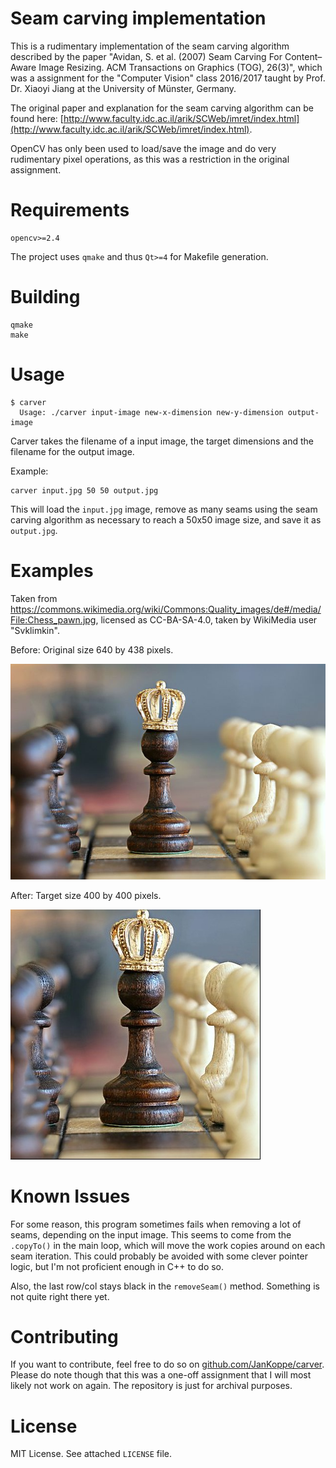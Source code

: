 # Seam carving implementation

This is a rudimentary implementation of the seam carving algorithm described by the paper "Avidan, S. et al. (2007) Seam Carving For Content–Aware Image Resizing. ACM Transactions on Graphics (TOG),
26(3)", which was a assignment for the "Computer Vision" class 2016/2017 taught by Prof. Dr. Xiaoyi Jiang at the University of Münster, Germany.

The original paper and explanation for the seam carving algorithm can be found here: [http://www.faculty.idc.ac.il/arik/SCWeb/imret/index.html](http://www.faculty.idc.ac.il/arik/SCWeb/imret/index.html).

OpenCV has only been used to load/save the image and do very rudimentary pixel operations, as this was a restriction in the original assignment.

# Requirements

```
opencv>=2.4
```

The project uses `qmake` and thus `Qt>=4` for Makefile generation.

# Building

```
qmake
make
```

# Usage

```
$ carver
  Usage: ./carver input-image new-x-dimension new-y-dimension output-image
```

Carver takes the filename of a input image, the target dimensions and the filename for the output image.

Example:
```
carver input.jpg 50 50 output.jpg
```

This will load the `input.jpg` image, remove as many seams using the seam carving algorithm as necessary to reach a 50x50 image size, and save it as `output.jpg`.

# Examples

Taken from https://commons.wikimedia.org/wiki/Commons:Quality_images/de#/media/File:Chess_pawn.jpg, licensed as CC-BA-SA-4.0, taken by WikiMedia user "Svklimkin".

Before: Original size 640 by 438 pixels.

![example_before.jpg](example_before.jpg)

After: Target size 400 by 400 pixels.

![example_after.jpg](example_after.jpg)

# Known Issues

For some reason, this program sometimes fails when removing a lot of seams, depending on the input image. This seems to come from the `.copyTo()` in the main loop, which will move the work copies around on each seam iteration. This could probably be avoided with some clever pointer logic, but I'm not proficient enough in C++ to do so.

Also, the last row/col stays black in the `removeSeam()` method. Something is not quite right there yet.

# Contributing

If you want to contribute, feel free to do so on [github.com/JanKoppe/carver](https://github.com/JanKoppe/carver). Please do note though that this was a one-off assignment that I will most likely not work on again. The repository is just for archival purposes.

# License

MIT License. See attached `LICENSE` file.